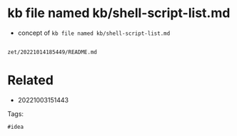 # kb file named kb/shell-script-list.md

- concept of `kb file named kb/shell-script-list.md`

```
```

` zet/20221014185449/README.md `

# Related

- 20221003151443

Tags:

    #idea
